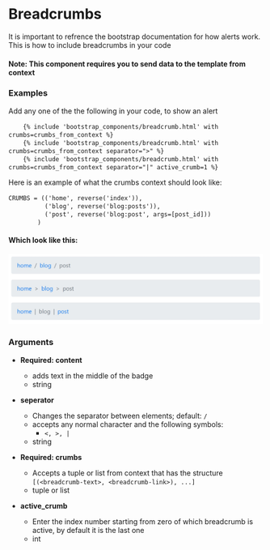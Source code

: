 # Breadcrumbs

It is important to refrence the bootstrap documentation for how alerts work.
This is how to include breadcrumbs in your code

#### Note: This component requires you to send data to the template from context 

### Examples
Add any one of the  the following in your code, to show an alert

```
    {% include 'bootstrap_components/breadcrumb.html' with crumbs=crumbs_from_context %}
    {% include 'bootstrap_components/breadcrumb.html' with crumbs=crumbs_from_context separator=">" %}
    {% include 'bootstrap_components/breadcrumb.html' with crumbs=crumbs_from_context separator="|" active_crumb=1 %}
```

Here is an example of what the crumbs context should look like: 
```
CRUMBS = (('home', reverse('index')),
          ('blog', reverse('blog:posts')),
          ('post', reverse('blog:post', args=[post_id]))
        )
```

#### Which look like this: 
![breadcrumbs-demo](img/breadcrumbs.jpg)


### Arguments 

* **Required: content**
    - adds text in the middle of the badge
    - string

* **seperator**
    - Changes the separator between elements; default: `/`
    - accepts any normal character and the following symbols:
        * `<, >, |`
    - string

* **Required: crumbs**
    - Accepts a tuple or list from context that has the structure `[(<breadcrumb-text>, <breadcrumb-link>), ...]`
    - tuple or list

* **active_crumb**
    - Enter the index number starting from zero of which breadcrumb is active, by default it is the last one
    - int
